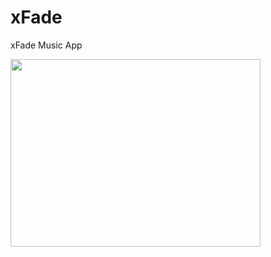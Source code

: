 xFade
=====

xFade Music App

<img src="http://f.cl.ly/items/1Q2f322m2i2Q0K3t0a3G/03.png" height="300px" width="400px" />



